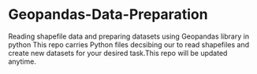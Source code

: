 # Geopandas-Data-Preparation
Reading shapefile data and preparing datasets using Geopandas library in python
This repo carries Python files decsibing our to read shapefiles and create new datasets for your desired task.This repo will be updated anytime.
